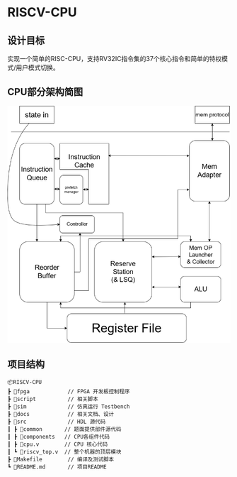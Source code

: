 # RISCV-CPU
## 设计目标
实现一个简单的RISC-CPU，支持RV32IC指令集的37个核心指令和简单的特权模式/用户模式切换。

## CPU部分架构简图
![pic](docs/design.png)

## 项目结构
```
📦RISCV-CPU
┣ 📂fpga            // FPGA 开发板控制程序
┣ 📂script          // 相关脚本
┣ 📂sim             // 仿真运行 Testbench
┣ 📂docs            // 相关文档、设计
┣ 📂src             // HDL 源代码
┃ ┣ 📂common       // 题面提供部件源代码
┃ ┣ 📂components   // CPU各组件代码
┃ ┣ 📜cpu.v        // CPU 核心代码
┃ ┗ 📜riscv_top.v  // 整个机器的顶层模块
┣ 📜Makefile        // 编译及测试脚本
┗ 📜README.md       // 项目README
```